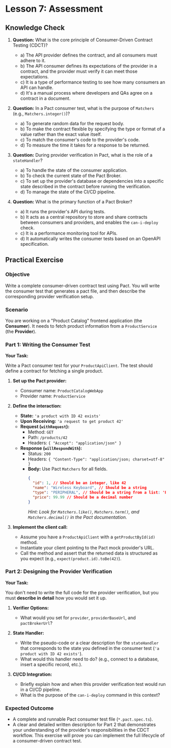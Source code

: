 # Lesson 7: Assessment

## Knowledge Check

1.  **Question:** What is the core principle of Consumer-Driven Contract Testing (CDCT)?
    -   a) The API provider defines the contract, and all consumers must adhere to it.
    -   b) The API consumer defines its expectations of the provider in a contract, and the provider must verify it can meet those expectations.
    -   c) It is a type of performance testing to see how many consumers an API can handle.
    -   d) It's a manual process where developers and QAs agree on a contract in a document.

2.  **Question:** In a Pact consumer test, what is the purpose of `Matchers` (e.g., `Matchers.integer()`)?
    -   a) To generate random data for the request body.
    -   b) To make the contract flexible by specifying the type or format of a value rather than the exact value itself.
    -   c) To match the consumer's code to the provider's code.
    -   d) To measure the time it takes for a response to be returned.

3.  **Question:** During provider verification in Pact, what is the role of a `stateHandler`?
    -   a) To handle the state of the consumer application.
    -   b) To check the current state of the Pact Broker.
    -   c) To set up the provider's database or dependencies into a specific state described in the contract before running the verification.
    -   d) To manage the state of the CI/CD pipeline.

4.  **Question:** What is the primary function of a Pact Broker?
    -   a) It runs the provider's API during tests.
    -   b) It acts as a central repository to store and share contracts between consumers and providers, and enables the `can-i-deploy` check.
    -   c) It is a performance monitoring tool for APIs.
    -   d) It automatically writes the consumer tests based on an OpenAPI specification.

## Practical Exercise

### Objective

Write a complete consumer-driven contract test using Pact. You will write the consumer test that generates a pact file, and then describe the corresponding provider verification setup.

### Scenario

You are working on a "Product Catalog" frontend application (the **Consumer**). It needs to fetch product information from a `ProductService` (the **Provider**).

### Part 1: Writing the Consumer Test

**Your Task:**

Write a Pact consumer test for your `ProductApiClient`. The test should define a contract for fetching a single product.

1.  **Set up the Pact provider:**
    -   Consumer name: `ProductCatalogWebApp`
    -   Provider name: `ProductService`

2.  **Define the interaction:**
    -   **State:** `'a product with ID 42 exists'`
    -   **Upon Receiving:** `'a request to get product 42'`
    -   **Request (`withRequest`):**
        -   Method: `GET`
        -   Path: `/products/42`
        -   Headers: `{ "Accept": "application/json" }`
    -   **Response (`willRespondWith`):**
        -   Status: `200`
        -   Headers: `{ "Content-Type": "application/json; charset=utf-8" }`
        -   **Body:** Use Pact `Matchers` for all fields.
            ```json
            {
              "id": 1, // Should be an integer, like 42
              "name": "Wireless Keyboard", // Should be a string
              "type": "PERIPHERAL", // Should be a string from a list: 'PERIPHERAL', 'COMPUTER', 'ACCESSORY'
              "price": 99.99 // Should be a decimal number
            }
            ```
            *Hint: Look for `Matchers.like()`, `Matchers.term()`, and `Matchers.decimal()` in the Pact documentation.*

3.  **Implement the client call:**
    -   Assume you have a `ProductApiClient` with a `getProductById(id)` method.
    -   Instantiate your client pointing to the Pact mock provider's URL.
    -   Call the method and assert that the returned data is structured as you expect (e.g., `expect(product.id).toBe(42)`).

### Part 2: Designing the Provider Verification

**Your Task:**

You don't need to write the full code for the provider verification, but you must **describe in detail** how you would set it up.

1.  **Verifier Options:**
    -   What would you set for `provider`, `providerBaseUrl`, and `pactBrokerUrl`?

2.  **State Handler:**
    -   Write the pseudo-code or a clear description for the `stateHandler` that corresponds to the state you defined in the consumer test (`'a product with ID 42 exists'`).
    -   What would this handler need to do? (e.g., connect to a database, insert a specific record, etc.).

3.  **CI/CD Integration:**
    -   Briefly explain how and when this provider verification test would run in a CI/CD pipeline.
    -   What is the purpose of the `can-i-deploy` command in this context?

### Expected Outcome

-   A complete and runnable Pact consumer test file (`*.pact.spec.ts`).
-   A clear and detailed written description for Part 2 that demonstrates your understanding of the provider's responsibilities in the CDCT workflow. This exercise will prove you can implement the full lifecycle of a consumer-driven contract test.